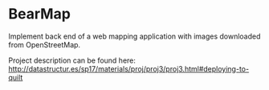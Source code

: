 # BearMap
Implement back end of a web mapping application with images downloaded from OpenStreetMap.

Project description can be found here:
http://datastructur.es/sp17/materials/proj/proj3/proj3.html#deploying-to-quilt
